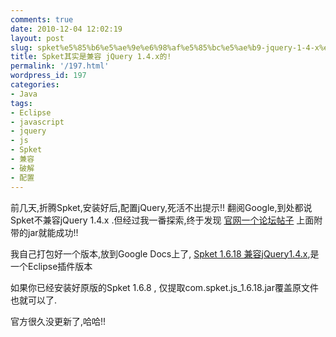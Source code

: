 ```yaml
---
comments: true
date: 2010-12-04 12:02:19
layout: post
slug: spket%e5%85%b6%e5%ae%9e%e6%98%af%e5%85%bc%e5%ae%b9-jquery-1-4-x%e7%9a%84
title: Spket其实是兼容 jQuery 1.4.x的!
permalink: '/197.html'
wordpress_id: 197
categories:
- Java
tags:
- Eclipse
- javascript
- jquery
- js
- Spket
- 兼容
- 破解
- 配置
---
```


前几天,折腾Spket,安装好后,配置jQuery,死活不出提示!!
翻阅Google,到处都说Spket不兼容jQuery 1.4.x .但经过我一番探索,终于发现 [官网一个论坛帖子](http://forums.spket.com/viewtopic.php?f=7&t=1380&start=0) 上面附带的jar就能成功!!

我自己打包好一个版本,放到Google Docs上了, [Spket 1.6.18 兼容jQuery1.4.x](https://docs.google.com/leaf?id=0B8hUXYDeoy_hOGNjY2NkODAtNDliZC00NzkxLTllNDAtNjNlOGZkMTllNWEw&hl=zh_CN&authkey=CLiin-4F),是一个Eclipse插件版本

如果你已经安装好原版的Spket 1.6.8 , 仅提取com.spket.js_1.6.18.jar覆盖原文件也就可以了.

官方很久没更新了,哈哈!!
